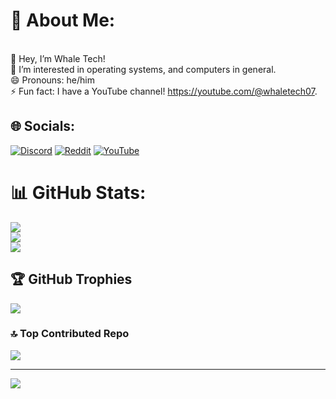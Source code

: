 # 💫 About Me:
<br>    👋 Hey, I’m Whale Tech!<br>    👀 I’m interested in operating systems, and computers in general.<br>    😄 Pronouns: he/him<br>    ⚡ Fun fact: I have a YouTube channel! https://youtube.com/@whaletech07.


## 🌐 Socials:
[![Discord](https://img.shields.io/badge/Discord-%237289DA.svg?logo=discord&logoColor=white)](https://discord.gg/BVtYg3c7U3) [![Reddit](https://img.shields.io/badge/Reddit-%23FF4500.svg?logo=Reddit&logoColor=white)](https://reddit.com/user/whaletech07) [![YouTube](https://img.shields.io/badge/YouTube-%23FF0000.svg?logo=YouTube&logoColor=white)](https://youtube.com/@whaletech07) 
# 📊 GitHub Stats:
![](https://github-readme-stats.vercel.app/api?username=whaletech07&theme=dark&hide_border=false&include_all_commits=true&count_private=false)<br/>
![](https://github-readme-streak-stats.herokuapp.com/?user=whaletech07&theme=dark&hide_border=false)<br/>
![](https://github-readme-stats.vercel.app/api/top-langs/?username=whaletech07&theme=dark&hide_border=false&include_all_commits=true&count_private=false&layout=compact)

## 🏆 GitHub Trophies
![](https://github-profile-trophy.vercel.app/?username=whaletech07&theme=tokyonight&no-frame=false&no-bg=true&margin-w=4)

### 🔝 Top Contributed Repo
![](https://github-contributor-stats.vercel.app/api?username=whaletech07&limit=5&theme=tokyonight&combine_all_yearly_contributions=true)

---
[![](https://visitcount.itsvg.in/api?id=whaletech07&icon=0&color=11)](https://visitcount.itsvg.in)

<!-- Proudly created with GPRM ( https://gprm.itsvg.in ) -->

